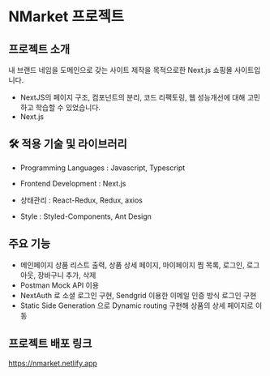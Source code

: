 # NMarket 프로젝트

## 프로젝트 소개
내 브랜드 네임을 도메인으로 갖는 사이트 제작을 목적으로한 Next.js 쇼핑몰 사이트입니다.

- NextJS의 페이지 구조, 컴포넌트의 분리, 코드 리팩토링, 웹 성능개선에 대해 고민하고 학습할 수 있었습니다.
- Next.js


## 🛠 적용 기술 및 라이브러리
- Programming Languages : Javascript, Typescript
- Frontend Development : Next.js

- 상태관리 : React-Redux, Redux, axios
- Style : Styled-Components, Ant Design
  


## 주요 기능
- 메인페이지 상품 리스트 출력, 상품 상세 페이지, 마이페이지 찜 목록, 로그인, 로그아웃, 장바구니 추가, 삭제
- Postman Mock API 이용
- NextAuth 로 소셜 로그인 구현, Sendgrid 이용한 이메일 인증 방식 로그인 구현
- Static Side Generation 으로 Dynamic routing 구현해 상품의 상세 페이지로 이동


## 프로젝트 배포 링크
https://nmarket.netlify.app




